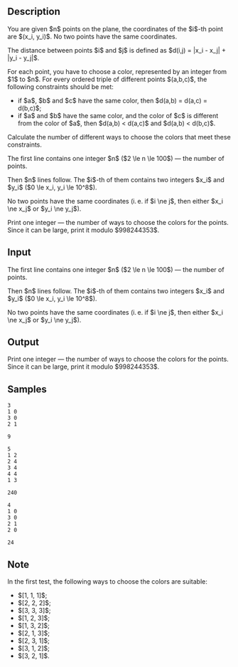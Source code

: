 ## Description

<div><p>You are given $n$ points on the plane, the coordinates of the $i$-th point are $(x_i, y_i)$. No two points have the same coordinates.</p><p>The distance between points $i$ and $j$ is defined as $d(i,j) = |x_i - x_j| + |y_i - y_j|$.</p><p>For each point, you have to choose a color, represented by an integer from $1$ to $n$. For every ordered triple of different points $(a,b,c)$, the following constraints should be met:</p><ul> <li> if $a$, $b$ and $c$ have the same color, then $d(a,b) = d(a,c) = d(b,c)$; </li><li> if $a$ and $b$ have the same color, and the color of $c$ is different from the color of $a$, then $d(a,b) &lt; d(a,c)$ and $d(a,b) &lt; d(b,c)$. </li></ul><p>Calculate the number of different ways to choose the colors that meet these constraints.</p></div><div class="input-specification"><p>The first line contains one integer $n$ ($2 \le n \le 100$)&nbsp;— the number of points.</p><p>Then $n$ lines follow. The $i$-th of them contains two integers $x_i$ and $y_i$ ($0 \le x_i, y_i \le 10^8$).</p><p>No two points have the same coordinates (i. e. if $i \ne j$, then either $x_i \ne x_j$ or $y_i \ne y_j$).</p></div><div class="output-specification"><p>Print one integer&nbsp;— the number of ways to choose the colors for the points. Since it can be large, print it modulo $998244353$.</p></div>

## Input

<p>The first line contains one integer $n$ ($2 \le n \le 100$)&nbsp;— the number of points.</p><p>Then $n$ lines follow. The $i$-th of them contains two integers $x_i$ and $y_i$ ($0 \le x_i, y_i \le 10^8$).</p><p>No two points have the same coordinates (i. e. if $i \ne j$, then either $x_i \ne x_j$ or $y_i \ne y_j$).</p>

## Output

<p>Print one integer&nbsp;— the number of ways to choose the colors for the points. Since it can be large, print it modulo $998244353$.</p>

## Samples

```input1
3
1 0
3 0
2 1
```

```output1
9
```






```input2
5
1 2
2 4
3 4
4 4
1 3
```

```output2
240
```






```input3
4
1 0
3 0
2 1
2 0
```

```output3
24
```




## Note

<p>In the first test, the following ways to choose the colors are suitable:</p><ul> <li> $[1, 1, 1]$; </li><li> $[2, 2, 2]$; </li><li> $[3, 3, 3]$; </li><li> $[1, 2, 3]$; </li><li> $[1, 3, 2]$; </li><li> $[2, 1, 3]$; </li><li> $[2, 3, 1]$; </li><li> $[3, 1, 2]$; </li><li> $[3, 2, 1]$. </li></ul>
